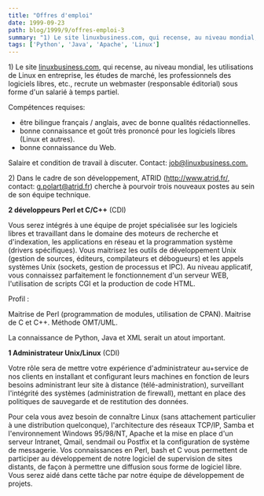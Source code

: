 ```yaml
---
title: "Offres d'emploi"
date: 1999-09-23
path: blog/1999/9/offres-emploi-3
summary: "1) Le site linuxbusiness.com, qui recense, au niveau mondial, les utilisations de Linux en entreprise, les études de marché, les professionnels des logiciels libres, etc., recrute un webmaster (responsable éditorial) sous forme d'un salarié à temps partiel."
tags: ['Python', 'Java', 'Apache', 'Linux']
---
```


<P>1) Le site <A HREF="http://www.linuxbusiness.com/">linuxbusiness.com</A>,
qui recense, au niveau mondial, les utilisations de Linux en entreprise,
les études de marché, les professionnels des logiciels libres, etc.,
recrute un webmaster (responsable éditorial) sous forme d'un salarié à
temps partiel.</P>

<P>Compétences requises:</P>

<UL>

<LI>être bilingue français / anglais, avec de bonne qualités rédactionnelles.
<LI>bonne connaissance et goût très prononcé pour les logiciels libres
(Linux et autres).
<LI>bonne connaissance du Web.
</UL>

<P>Salaire et condition de travail à discuter.
Contact: <A HREF="mailto:job@linuxbusiness.com">job@linuxbusiness.com.</A></P>

<P>2) Dans le cadre de son développement, ATRID (<A HREF="http://www.atrid.fr/">http://www.atrid.fr/</A>,
contact: <A HREF="mailto:g.polart@atrid.fr">g.polart@atrid.fr</A>) cherche à pourvoir
trois nouveaux postes au sein de son équipe technique.</P>

<P><B>2 développeurs Perl et C/C++</B> (CDI)</P>

<P>Vous serez intégrés à une équipe de projet spécialisée sur les logiciels
libres et travaillant dans le domaine des moteurs de recherche et
d'indexation, les applications en réseau et la programmation système
(drivers spécifiques).  Vous maitrisez les outils de développement
Unix (gestion de sources, éditeurs, compilateurs et débogueurs) et les
appels systèmes Unix (sockets, gestion de processus et IPC). Au niveau
applicatif, vous connaissez parfaitement le fonctionnement d'un serveur
WEB, l'utilisation de scripts CGI et la production de code HTML.</P>

<P>Profil :</P>

<P>Maitrise de Perl (programmation de modules, utilisation
de CPAN).  Maitrise de C et C++.  Méthode OMT/UML.</P>

<P>La connaissance de Python, Java et XML serait un atout important.</P>

<P><B>1 Administrateur Unix/Linux</B> (CDI)</P>

<P>Votre rôle sera de mettre votre expérience d'administrateur au+service
de nos clients en installant et configurant leurs machines en fonction
de leurs besoins administrant leur site à distance (télé-administration),
surveillant l'intégrité des systèmes (administration de firewall), mettant
en place des politiques de sauvegarde et de restitution des données.</P>

<P>Pour cela vous avez besoin de connaître Linux (sans attachement
particulier à une distribution quelconque), l'architecture des réseaux
TCP/IP, Samba et l'environnement Windows 95/98/NT, Apache et la
mise en place d'un serveur Intranet, Qmail, sendmail ou Postfix et la
configuration de système de messagerie. Vos connaissances en Perl, bash
et C vous permettent de participer au développement de notre logiciel
de supervision de sites distants, de façon à permettre une diffusion
sous forme de logiciel libre. Vous serez aidé dans cette tâche par notre
équipe de développement de projets.</P>


